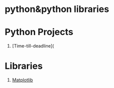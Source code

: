 # python&python libraries
# Python Projects 
1. [Time-till-deadline](
# **Libraries**
1. [Matplotlib](matplotlib.ipynb)
